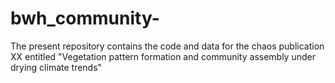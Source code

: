 # bwh_community-
The present repository contains the code and data for the chaos publication XX entitled "Vegetation pattern formation and community assembly under drying  climate trends"
